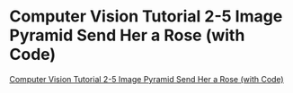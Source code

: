 # Computer Vision Tutorial 2-5 Image Pyramid Send Her a Rose (with Code)
[Computer Vision Tutorial 2-5 Image Pyramid Send Her a Rose (with Code)](https://aiwithcloud.com/2022/09/15/computer_vision_tutorial_2_5_image_pyramid_send_her_a_rose_with_code/)